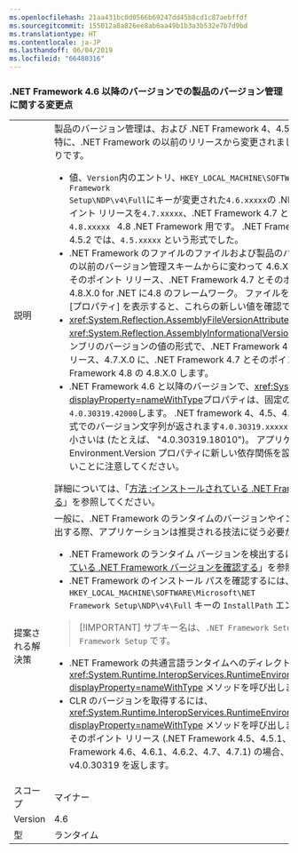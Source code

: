 ```yaml
---
ms.openlocfilehash: 21aa431bc0d0566b69247dd45b8cd1c87aebffdf
ms.sourcegitcommit: 155012a8a826ee8ab6aa49b1b3a3b532e7b7d9bd
ms.translationtype: HT
ms.contentlocale: ja-JP
ms.lasthandoff: 06/04/2019
ms.locfileid: "66488316"
---
```

### <a name="product-versioning-changes-in-the-net-framework-46-and-later-versions"></a>.NET Framework 4.6 以降のバージョンでの製品のバージョン管理に関する変更点

|   |   |
|---|---|
|説明|製品のバージョン管理は、および .NET Framework 4、4.5、4.5.1、および 4.5.2 では特に、.NET Framework の以前のリリースから変更されました。 変更の詳細は次のとおりです。<ul><li>値、<code>Version</code>内のエントリ、<code>HKEY_LOCAL_MACHINE\SOFTWARE\Microsoft\NET Framework Setup\NDP\v4\Full</code>にキーが変更された<code>4.6.xxxxx</code>の .NET Framework 4.6 とそのポイント リリースを<code>4.7.xxxxx</code>、.NET Framework 4.7 とそのポイント リリースとに<code> 4.8.xxxxx </CODE> 4.8 .NET Framework 用です。 .NET Framework 4.5、4.5.1、および 4.5.2 では、<code>4.5.xxxxx</code> という形式でした。</li><li>.NET Framework のファイルのファイルおよび製品のバージョン管理 4.0.30319.x の以前のバージョン管理スキームからに変わって 4.6.X.0、.NET Framework 4.6 とそのポイント リリース、.NET Framework 4.7 とそのポイント リリース、4.7.X.0 と 4.8.X.0 for .NET に4.8 のフレームワーク。 ファイルを右クリックしてファイルの [プロパティ] を表示すると、これらの新しい値を確認できます。</li><li><xref:System.Reflection.AssemblyFileVersionAttribute>と<xref:System.Reflection.AssemblyInformationalVersionAttribute>属性マネージ アセンブリのバージョンの値の形式で、.NET Framework 4.6 とそのポイント 4.6.X.0 リリース、4.7.X.0 に、.NET Framework 4.7 とそのポイント リリース、および .NET Framework 4.8 の 4.8.X.0 します。</li><li>.NET Framework 4.6 と以降のバージョンで、<xref:System.Environment.Version?displayProperty=nameWithType>プロパティは、固定のバージョン文字列を返します<code>4.0.30319.42000</code>します。 .NET framework 4、4.5、4.5.1、および 4.5.2 では、形式でのバージョン文字列が返されます<code>4.0.30319.xxxxx</code>ここで、 <code>xxxxx</code> 42000 より小さいは (たとえば、 &quot;4.0.30319.18010&quot;)。 アプリケーションのコードで Environment.Version プロパティに新しい依存関係を設定することは推奨されていないことに注意してください。</li></ul>詳細については、「[方法 :インストールされている .NET Framework バージョンを確認する](~/docs/framework/migration-guide/how-to-determine-which-versions-are-installed.md)」を参照してください。|
|提案される解決策|一般に、.NET Framework のランタイムのバージョンやインストール ディレクトリを検出する際、アプリケーションは推奨される技法に従う必要があります。<ul><li>.NET Framework のランタイム バージョンを検出するには、「[方法:インストールされている .NET Framework バージョンを確認する](~/docs/framework/migration-guide/how-to-determine-which-versions-are-installed.md)」を参照してください。</li><li>.NET Framework のインストール パスを確認するには、<code>HKEY_LOCAL_MACHINE\SOFTWARE\Microsoft\NET Framework Setup\NDP\v4\Full</code> キーの <code>InstallPath</code> エントリの値を使用します。</li></ul> <blockquote> [!IMPORTANT] サブキー名は、<code>.NET Framework Setup</code> ではなく <code>NET Framework Setup</code> です。</blockquote> <ul><li>.NET Framework の共通言語ランタイムへのディレクトリ パスを確認するには、<xref:System.Runtime.InteropServices.RuntimeEnvironment.GetRuntimeDirectory?displayProperty=nameWithType> メソッドを呼び出します。</li><li>CLR のバージョンを取得するには、<xref:System.Runtime.InteropServices.RuntimeEnvironment.GetSystemVersion?displayProperty=nameWithType> メソッドを呼び出します。 .NET Framework 4 とそのポイント リリース (.NET Framework 4.5、4.5.1、4.5.2、および .NET Framework 4.6、4.6.1、4.6.2、4.7、4.7.1) の場合、このメソッドは文字列 v4.0.30319 を返します。</li></ul>|
|スコープ|マイナー|
|Version|4.6|
|型|ランタイム|
